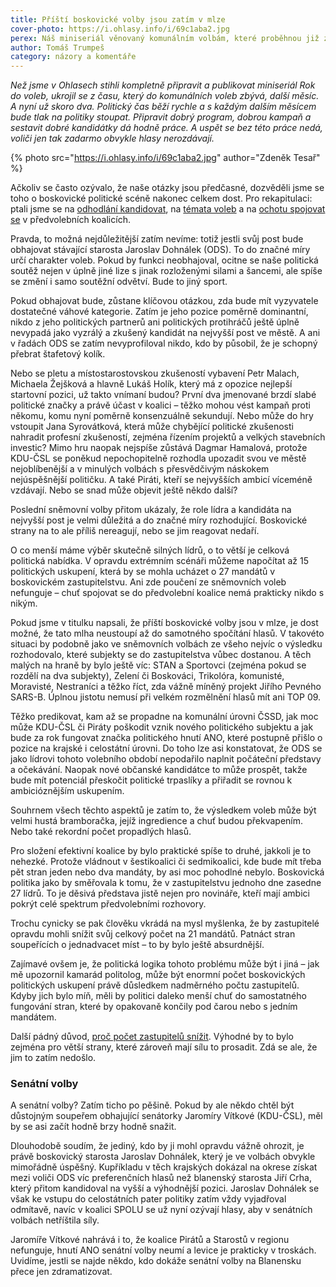 ```yaml
---
title: Příští boskovické volby jsou zatím v mlze
cover-photo: https://i.ohlasy.info/i/69c1aba2.jpg
perex: Náš miniseriál věnovaný komunálním volbám, které proběhnou již za necelý rok, uzavíráme komentářem. Jak píše jeho autor, výsledkem voleb může být velmi hustá bramboračka, jejíž ingredience a chuť budou překvapením.
author: Tomáš Trumpeš
category: názory a komentáře
---
```


*Než jsme v Ohlasech stihli kompletně připravit a publikovat miniseriál Rok do voleb, ukrojil se z času, který do komunálních voleb zbývá, další měsíc. A nyní už skoro dva. Politický čas běží rychle a s každým dalším měsícem bude tlak na politiky stoupat. Připravit dobrý program, dobrou kampaň a sestavit dobré kandidátky dá hodně práce. A uspět se bez této práce nedá, voliči jen tak zadarmo obvykle hlasy nerozdávají.*

{% photo src="https://i.ohlasy.info/i/69c1aba2.jpg" author="Zdeněk Tesař" %}

Ačkoliv se často ozývalo, že naše otázky jsou předčasné, dozvěděli jsme se toho o boskovické politické scéně nakonec celkem dost. Pro rekapitulaci: ptali jsme se na [odhodlání kandidovat](https://ohlasy.info/clanky/2021/11/kandidati.html), na [témata voleb](https://ohlasy.info/clanky/2021/11/temata-voleb.html) a na [ochotu spojovat se](https://ohlasy.info/clanky/2021/11/volby-koalice.html) v předvolebních koalicích.

Pravda, to možná nejdůležitější zatím nevíme: totiž jestli svůj post bude obhajovat stávající starosta Jaroslav Dohnálek (ODS). To do značné míry určí charakter voleb. Pokud by funkci neobhajoval, ocitne se naše politická soutěž nejen v úplně jiné lize s jinak rozloženými silami a šancemi, ale spíše se změní i samo soutěžní odvětví. Bude to jiný sport.

Pokud obhajovat bude, zůstane klíčovou otázkou, zda bude mít vyzyvatele dostatečné váhové kategorie. Zatím je jeho pozice poměrně dominantní, nikdo z jeho politických partnerů ani politických protihráčů ještě úplně nevypadá jako vyzrálý a zkušený kandidát na nejvyšší post ve městě. A ani v řadách ODS se zatím nevyprofiloval nikdo, kdo by působil, že je schopný přebrat štafetový kolík.

Nebo se pletu a místostarostovskou zkušeností vybavení Petr Malach, Michaela Žejšková a hlavně Lukáš Holík, který má z opozice nejlepší startovní pozici, už takto vnímaní budou? První dva jmenované brzdí slabé politické značky a právě účast v koalici – těžko mohou vést kampaň proti někomu, komu nyní poměrně konsenzuálně sekundují. Nebo může do hry vstoupit Jana Syrovátková, která může chybějící politické zkušenosti nahradit profesní zkušeností, zejména řízením projektů a velkých stavebních investic? Mimo hru naopak nejspíše zůstává Dagmar Hamalová, protože KDU-ČSL se poněkud nepochopitelně rozhodla upozadit svou ve městě nejoblíbenější a v minulých volbách s přesvědčivým náskokem nejúspěšnější političku. A také Piráti, kteří se nejvyšších ambicí víceméně vzdávají. Nebo se snad může objevit ještě někdo další?

Poslední sněmovní volby přitom ukázaly, že role lídra a kandidáta na nejvyšší post je velmi důležitá a do značné míry rozhodující. Boskovické strany na to ale příliš nereagují, nebo se jim reagovat nedaří. 

O co menší máme výběr skutečně silných lídrů, o to větší je celková politická nabídka. V opravdu extrémním scénáři můžeme napočítat až 15 politických uskupení, která by se mohla ucházet o 27 mandátů v boskovickém zastupitelstvu. Ani zde poučení ze sněmovních voleb nefunguje – chuť spojovat se do předvolební koalice nemá prakticky nikdo s nikým.

Pokud jsme v titulku napsali, že příští boskovické volby jsou v mlze, je dost možné, že tato mlha neustoupí až do samotného spočítání hlasů. V takovéto situaci by podobně jako ve sněmovních volbách ze všeho nejvíc o výsledku rozhodovalo, které subjekty se do zastupitelstva vůbec dostanou. A těch malých na hraně by bylo ještě víc: STAN a Sportovci (zejména pokud se rozdělí na dva subjekty), Zelení či Boskováci, Trikolóra, komunisté, Moravisté, Nestraníci a těžko říct, zda vážně míněný projekt Jiřího Pevného SARS-B. Úplnou jistotu nemusí při velkém rozmělnění hlasů mít ani TOP 09. 

Těžko predikovat, kam až se propadne na komunální úrovni ČSSD, jak moc může KDU-ČSL či Piráty poškodit vznik nového politického subjektu a jak bude za rok fungovat značka politického hnutí ANO, které postupně přišlo o pozice na krajské i celostátní úrovni. Do toho lze asi konstatovat, že ODS se jako lídrovi tohoto volebního období nepodařilo naplnit počáteční představy a očekávání. Naopak nové občanské kandidátce to může prospět, takže bude mít potenciál přeskočit politické trpaslíky a přiřadit se rovnou k ambicióznějším uskupením.

Souhrnem všech těchto aspektů je zatím to, že výsledkem voleb může být velmi hustá bramboračka, jejíž ingredience a chuť budou překvapením. Nebo také rekordní počet propadlých hlasů. 

Pro složení efektivní koalice by bylo praktické spíše to druhé, jakkoli je to nehezké. Protože vládnout v šestikoalici či sedmikoalici, kde bude mít třeba pět stran jeden nebo dva mandáty, by asi moc pohodlné nebylo. Boskovická politika jako by směřovala k tomu, že v zastupitelstvu jednoho dne zasedne 27 lídrů. To je děsivá představa jistě nejen pro novináře, kteří mají ambici pokrýt celé spektrum předvolebními rozhovory.

Trochu cynicky se pak člověku vkrádá na mysl myšlenka, že by zastupitelé opravdu mohli snížit svůj celkový počet na 21 mandátů. Patnáct stran soupeřících o jednadvacet míst – to by bylo ještě absurdnější. 

Zajímavé ovšem je, že politická logika tohoto problému může být i jiná – jak mě upozornil kamarád politolog, může být enormní počet boskovických politických uskupení právě důsledkem nadměrného počtu zastupitelů. Kdyby jich bylo míň, měli by politici daleko menší chuť do samostatného fungování stran, které by opakovaně končily pod čarou nebo s jedním mandátem. 

Další pádný důvod, [proč počet zastupitelů snížit](https://forum.ohlasy.info/t/velikost-zastupitelstva/48). Výhodné by to bylo zejména pro větší strany, které zároveň mají sílu to prosadit. Zdá se ale, že jim to zatím nedošlo.

### Senátní volby

A senátní volby? Zatím ticho po pěšině. Pokud by ale někdo chtěl být důstojným soupeřem obhajující senátorky Jaromíry Vítkové (KDU-ČSL), měl by se asi začít hodně brzy hodně snažit. 

Dlouhodobě soudím, že jediný, kdo by ji mohl opravdu vážně ohrozit, je právě boskovický starosta Jaroslav Dohnálek, který je ve volbách obvykle mimořádně úspěšný. Kupříkladu v těch krajských dokázal na okrese získat mezi voliči ODS víc preferenčních hlasů než blanenský starosta Jiří Crha, který přitom kandidoval na vyšší a výhodnější pozici. Jaroslav Dohnálek se však ke vstupu do celostátních pater politiky zatím vždy vyjadřoval odmítavě, navíc v koalici SPOLU se už nyní ozývají hlasy, aby v senátních volbách netříštila síly. 

Jaromíře Vítkové nahrává i to, že koalice Pirátů a Starostů v regionu nefunguje, hnutí ANO senátní volby neumí a levice je prakticky v troskách. Uvidíme, jestli se najde někdo, kdo dokáže senátní volby na Blanensku přece jen zdramatizovat.